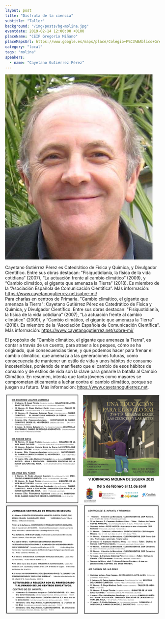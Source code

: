 ```yaml
---
layout: post
title: "Disfruta de la ciencia"
subtitle: "Taller"
background: "/img/posts/bg-molina.jpg"
eventdate: 2019-02-14 12:00:00 +0100
placeName: "CEIP Gregorio Miñano"
placeMapsUrl: https://www.google.es/maps/place/Colegio+P%C3%BAblico+Gregorio+Mi%C3%B1ano/@38.0572376,-1.2188239,17z/data=!3m1!4b1!4m5!3m4!1s0xd6478ac980c81c7:0x5a3cf2d1150f61c2!8m2!3d38.0572376!4d-1.2166352
category: "local"
tags: "molina"
speakers:
  - name: "Cayetano Gutiérrez Pérez"
---
```

![cartel](/img/posts/cayetanojpg.jpg)  


Cayetano Gutiérrez Pérez es Catedrático de Física y Química, y Divulgador Científico. Entre sus obras destacan: "Fisiquotidianía, la física de la vida cotidiana” (2007), “La actuación frente al cambio climático” (2009), y “Cambio climático, el gigante que amenaza la Tierra” (2018). Es miembro de la “Asociación Española de Comunicación Científica”. Más información: https://www.cayetanogutierrez.net/sobre-mi/  
Para charlas en centros de Primaria. "Cambio climático, el gigante que amenaza la Tierra":
Cayetano Gutiérrez Pérez es Catedrático de Física y Química, y Divulgador Científico. Entre sus obras destacan: "Fisiquotidianía, la física de la vida cotidiana” (2007), “La actuación frente al cambio climático” (2009), y “Cambio climático, el gigante que amenaza la Tierra” (2018). Es miembro de la “Asociación Española de Comunicación Científica”. Más información: https://www.cayetanogutierrez.net/sobre-mi/    

El propósito de “Cambio climático, el gigante que amenaza la Tierra”, es contar a través de un cuento, para atraer a los peques, cómo se ha originado, qué consecuencias tiene, y qué podemos hacer para frenar el cambio climático, que amenaza a las generaciones futuras, como consecuencia de mantener un estilo de vida y unos hábitos de consumo insostenibles, poniendo de manifiesto que el cambio de esos hábitos de consumo y de estilos de vida son la clave para ganarle la batalla al Cambio Climático. En resumen, intenta que tanto jóvenes como mayores se comprometan éticamente a luchar contra el cambio climático, porque se juegan su futuro. Más información: https://www.cayetanogutierrez.net.  




![cartel](/img/posts/1folletomolina.png)
![cartel](/img/posts/2folletomolina.png)
